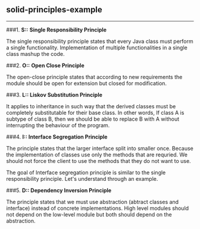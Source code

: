## **solid-principles-example**

****

###1. **S::** **Single Responsibility Principle**

The single responsibility principle states that every Java class must perform a single functionality. Implementation of multiple functionalities in a single class mashup the code.

###2. **O::** **Open Close Principle**

The open-close principle states that according to new requirements the module should be open for extension but closed for modification.

###3. **L:: Liskov Substitution Principle**

It applies to inheritance in such way that the derived classes must be completely substitutable for their base class. In other words, If class A is subtype of class B, then we should be able to replace B with A without interrupting the behaviour of the program.

###4. **I:: Interface Segregation Principle**

The principle states that the larger interface split into smaller once. Because the implementation of classes use only the methods that are requried. We should not force the client to use the methods that they do not want to use.

The goal of Interface segregation principle is similar to the single responsibility principle. Let's understand through an example.

###5. **D:: Dependency Inversion Principle**

The principle states that we must use abstraction (abtract classes and interface) instead of concrete implementations. High level modules should not depend on the low-level module but both should depend on the abstraction.
